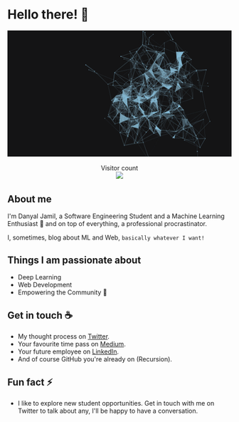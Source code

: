 # Hello there! :wave:

<p align="center"> 
	<img src="https://github.com/D3nii/D3nii/blob/master/resources/Ai.gif" alt="Hello world">
</p>

<p align="center"> 
  Visitor count<br>
  <img src="https://profile-counter.glitch.me/D3nii/count.svg" />
</p>

## About me

I'm Danyal Jamil, a Software Engineering Student and a Machine Learning Enthusiast :robot: and on top of everything, a professional procrastinator. 

I, sometimes, blog about ML and Web, `basically whatever I want!`


## Things I am passionate about

- Deep Learning
- Web Development 
- Empowering the Community :muscle:

## Get in touch :coffee:

- My thought process on [Twitter](https://twitter.com/Danyal0_o).
- Your favourite time pass on [Medium](https://medium.com/@D3nii).
- Your future employee on [LinkedIn](https://www.linkedin.com/in/d3ni/).
- And of course GitHub you're already on (Recursion).

## Fun fact :zap:

- I like to explore new student opportunities. Get in touch with me on Twitter to talk about any, I'll be happy to have a conversation.

<!--
D3nii/D3nii is a ✨ _special_ ✨ repository because its `README.md` (this file) appears on your GitHub profile and it's heavily inspired by sagar-viradiya's profile.

- The Gif is from https://www.google.com/url?sa=i&url=https%3A%2F%2Fwww.pinterest.com%2Fpin%2F233413193162889254%2F&psig=AOvVaw0QR6vHWLA5JMlARKVF8aYt&ust=1596118813062000&source=images&cd=vfe&ved=0CAIQjRxqFwoTCOiV6InU8uoCFQAAAAAdAAAAABAl
-->
